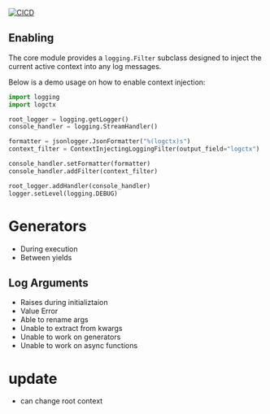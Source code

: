 [![CICD](https://github.com/aschulte201/logctx/actions/workflows/cicd.yml/badge.svg?branch=main)](https://github.com/aschulte201/logctx/actions/workflows/cicd.yml)

## Enabling

The core module provides a `logging.Filter` subclass designed to inject the current active context into any log messages.

Below is a demo usage on how to enable context injection:

```python
import logging
import logctx

root_logger = logging.getLogger()
console_handler = logging.StreamHandler()

formatter = jsonlogger.JsonFormatter("%(logctx)s")
context_filter = ContextInjectingLoggingFilter(output_field="logctx")

console_handler.setFormatter(formatter)
console_handler.addFilter(context_filter)

root_logger.addHandler(console_handler)
logger.setLevel(logging.DEBUG)
```

# Generators
* During execution
* Between yields

## Log Arguments
* Raises during initializtaion
* Value Error
* Able to rename args
* Unable to extract from kwargs
* Unable to work on generators
* Unable to work on async functions

# update
* can change root context